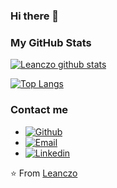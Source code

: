 ### Hi there 👋
### My GitHub Stats

[![Leanczo github stats](https://github-readme-stats.vercel.app/api?username=leanczo&count_private=true&show_icons=true)](https://github.com/anuraghazra/github-readme-stats)

[![Top Langs](https://github-readme-stats.vercel.app/api/top-langs/?username=leanczo&count_private=true&show_icons=true)](https://github.com/anuraghazra/github-readme-stats)

### Contact me
- [![Github](https://img.shields.io/github/followers/leanczo?label=Follow&style=social)](https://github.com/leanczo)
- [![Email](https://img.shields.io/badge/lean094c@gmail.com-D14836?style=flat-square&logo=gmail&logoColor=white)](lean094c@gmail.com)
- [![Linkedin](https://img.shields.io/badge/-Leandro%20Nicolás%20Cardozo-blue?style=flat-square&logo=linkedin&logoColor=white&link=https://www.linkedin.com/in/leandro-nicol%C3%A1s-cardozo-5a690b1a2/)](https://www.linkedin.com/in/leandro-nicol%C3%A1s-cardozo-5a690b1a2/)

⭐️ From [Leanczo](https://github.com/leanczo)
